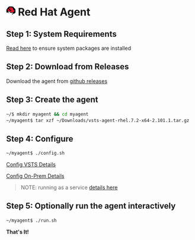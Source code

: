 # ![redhat](../res/redhat_med.png) Red Hat Agent

## Step 1: System Requirements

[Read here](../preview/latebreaking.md) to ensure system packages are installed

## Step 2: Download from Releases

Download the agent from [github releases](https://github.com/Microsoft/vsts-agent/releases/tag/v2.101.1)

## Step 3: Create the agent

```bash
~/$ mkdir myagent && cd myagent
~/myagent$ tar xzf ~/Downloads/vsts-agent-rhel.7.2-x64-2.101.1.tar.gz
```
## Step 4: Configure

```bash
~/myagent$ ./config.sh

```

[Config VSTS Details](configvsts.md)  

[Config On-Prem Details](configonprem.md)

> NOTE: running as a service [details here](nixsvc.md)

## Step 5: Optionally run the agent interactively

```bash
~/myagent$ ./run.sh
```

**That's It!**  
